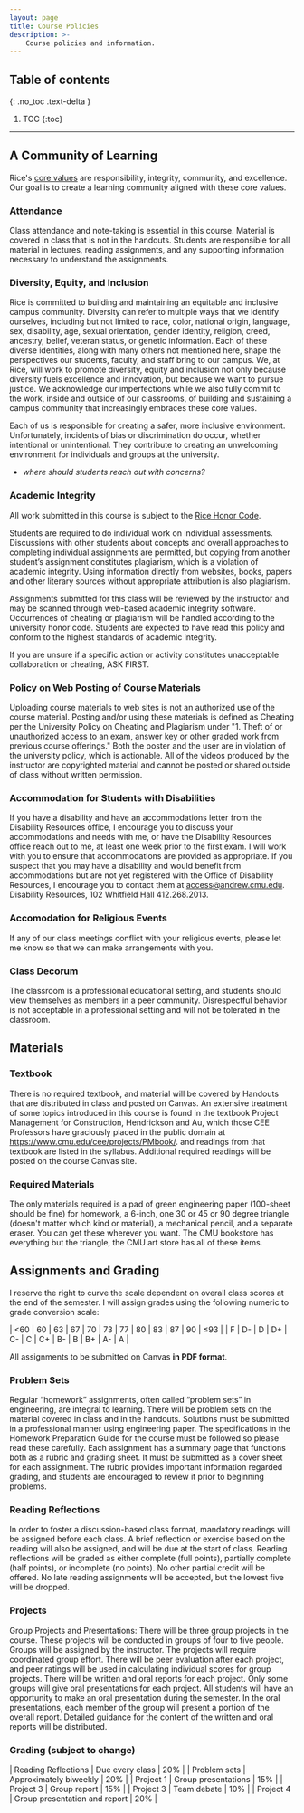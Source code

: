 ```yaml
---
layout: page
title: Course Policies
description: >-
    Course policies and information.
---
```


## Table of contents
{: .no_toc .text-delta }

1. TOC
{:toc}

---

## A Community of Learning

Rice's [core values](https://www.rice.edu/mission-values) are responsibility, integrity, community, and excellence.
Our goal is to create a learning community aligned with these core values.

### Attendance

Class attendance and note-taking is essential in this course.
Material is covered in class that is not in the handouts.
Students are responsible for all material in lectures, reading assignments, and any supporting information necessary to understand the assignments.

### Diversity, Equity, and Inclusion

Rice is committed to building and maintaining an equitable and inclusive campus community.
Diversity can refer to multiple ways that we identify ourselves, including but not limited to race, color, national origin, language, sex, disability, age, sexual orientation, gender identity, religion, creed, ancestry, belief, veteran status, or genetic information.
Each of these diverse identities, along with many others not mentioned here, shape the perspectives our students, faculty, and staff bring to our campus.
We, at Rice, will work to promote diversity, equity and inclusion not only because diversity fuels excellence and innovation, but because we want to pursue justice.
We acknowledge our imperfections while we also fully commit to the work, inside and outside of our classrooms, of building and sustaining a campus community that increasingly embraces these core values.

Each of us is responsible for creating a safer, more inclusive environment.
Unfortunately, incidents of bias or discrimination do occur, whether intentional or unintentional.
They contribute to creating an unwelcoming environment for individuals and groups at the university.

- *where should students reach out with concerns?*

### Academic Integrity

All work submitted in this course is subject to the [Rice Honor Code](http://honor.rice.edu/).

Students are required to do individual work on individual assessments.
Discussions with other students about concepts and overall approaches to completing individual assignments are permitted, but copying from another student’s assignment constitutes plagiarism, which is a violation of academic integrity.
Using information directly from websites, books, papers and other literary sources without appropriate attribution is also plagiarism.

Assignments submitted for this class will be reviewed by the instructor and may be scanned through web-based academic integrity software.
Occurrences of cheating or plagiarism will be handled according to the university honor code.
Students are expected to have read this policy and conform to the highest standards of academic integrity.

If you are unsure if a specific action or activity constitutes unacceptable collaboration or cheating, ASK FIRST.

### Policy on Web Posting of Course Materials

Uploading course materials to web sites is not an authorized use of the course material. Posting and/or using these materials is defined as Cheating per the University Policy on Cheating and Plagiarism under "1. Theft of or unauthorized access to an exam, answer key or other graded work from previous course offerings."  Both the poster and the user are in violation of the university policy, which is actionable. All of the videos produced by the instructor are copyrighted material and cannot be posted or shared outside of class without written permission.

### Accommodation for Students with Disabilities

If you have a disability and have an accommodations letter from the Disability Resources office, I encourage you to discuss your accommodations and needs with me, or have the Disability Resources office reach out to me, at least one week prior to the first exam. I will work with you to ensure that accommodations are provided as appropriate. If you suspect that you may have a disability and would benefit from accommodations but are not yet registered with the Office of Disability Resources, I encourage you to contact them at access@andrew.cmu.edu. Disability Resources, 102 Whitfield Hall 412.268.2013.

### Accomodation for Religious Events

If any of our class meetings conflict with your religious events, please let me know so that we can make arrangements with you.

### Class Decorum

The classroom is a professional educational setting, and students should view themselves as members in a peer community. Disrespectful behavior is not acceptable in a professional setting and will not be tolerated in the classroom.  


## Materials

### Textbook

There is no required textbook, and material will be covered by Handouts that are distributed in class and posted on Canvas. An extensive treatment of some topics introduced in this course is found in the textbook Project Management for Construction, Hendrickson and Au, which those CEE Professors have graciously placed in the public domain at https://www.cmu.edu/cee/projects/PMbook/.  and readings from that textbook are listed in the syllabus.
Additional required readings will be posted on the course Canvas site.

### Required Materials

The only materials required is a pad of green engineering paper (100-sheet should be fine) for homework, a 6-inch, one 30 or 45 or 90 degree triangle (doesn't matter which kind or material), a mechanical pencil, and a separate eraser. You can get these wherever you want. The CMU bookstore has everything but the triangle, the CMU art store has all of these items.  

## Assignments and Grading

I reserve the right to curve the scale dependent on overall class scores at the end of the semester.
I will assign grades using the following numeric to grade conversion scale:

| <60 | 60 | 63 | 67 | 70 | 73 | 77 | 80 | 83 | 87 | 90 | ≤93 |
| F   |  D- | D | D+ | C- | C  | C+ | B- | B  | B+ | A- | A   |

All assignments to be submitted on Canvas **in PDF format**.

### Problem Sets

Regular “homework” assignments, often called “problem sets” in engineering, are integral to learning.  There will be problem sets on the material covered in class and in the handouts.  Solutions must be submitted in a professional manner using engineering paper.  The specifications in the Homework Preparation Guide for the course must be followed so please read these carefully.  Each assignment has a summary page that functions both as a rubric and grading sheet.  It must be submitted as a cover sheet for each assignment.  The rubric provides important information regarded grading, and students are encouraged to review it prior to beginning problems.  

### Reading Reflections

In order to foster a discussion-based class format, mandatory readings will be assigned before each class.
A brief reflection or exercise based on the reading will also be assigned, and will be due at the start of class.
Reading reflections will be graded as either complete (full points), partially complete (half points), or incomplete (no points).
No other partial credit will be offered.
No late reading assignments will be accepted, but the lowest five will be dropped.

### Projects

Group Projects and Presentations:  There will be three group projects in the course.  These projects will be conducted in groups of four to five people.  Groups will be assigned by the instructor.  The projects will require coordinated group effort.  There will be peer evaluation after each project, and peer ratings will be used in calculating individual scores for group projects.  There will be written and oral reports for each project.  Only some groups will give oral presentations for each project.  All students will have an opportunity to make an oral presentation during the semester.  In the oral presentations, each member of the group will present a portion of the overall report.  Detailed guidance for the content of the written and oral reports will be distributed.  

### Grading (subject to change)

| Reading Reflections   | Due every class   | 20% |
| Problem sets   | Approximately biweekly   | 20% |
| Project 1   | Group presentations | 15%  |
| Project 3   | Group report | 15% |
| Project 3   | Team debate | 10% |
| Project 4   | Group presentation and report | 20% |
